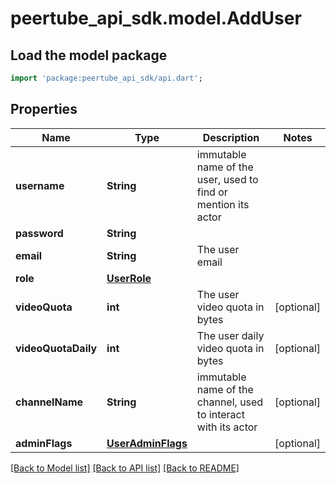 # peertube_api_sdk.model.AddUser

## Load the model package
```dart
import 'package:peertube_api_sdk/api.dart';
```

## Properties
Name | Type | Description | Notes
------------ | ------------- | ------------- | -------------
**username** | **String** | immutable name of the user, used to find or mention its actor | 
**password** | **String** |  | 
**email** | **String** | The user email | 
**role** | [**UserRole**](UserRole.md) |  | 
**videoQuota** | **int** | The user video quota in bytes | [optional] 
**videoQuotaDaily** | **int** | The user daily video quota in bytes | [optional] 
**channelName** | **String** | immutable name of the channel, used to interact with its actor | [optional] 
**adminFlags** | [**UserAdminFlags**](UserAdminFlags.md) |  | [optional] 

[[Back to Model list]](../README.md#documentation-for-models) [[Back to API list]](../README.md#documentation-for-api-endpoints) [[Back to README]](../README.md)


